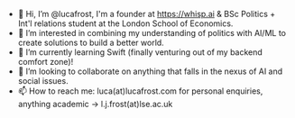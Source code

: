 - 👋 Hi, I’m @lucafrost, I'm a founder at https://whisp.ai & BSc Politics + Int'l relations student at the London School of Economics.
- 👀 I’m interested in combining my understanding of politics with AI/ML to create solutions to build a better world.
- 🌱 I’m currently learning Swift (finally venturing out of my backend comfort zone)!
- 💞️ I’m looking to collaborate on anything that falls in the nexus of AI and social issues.
- 📫 How to reach me: luca(at)lucafrost.com for personal enquiries, anything academic → l.j.frost(at)lse.ac.uk
